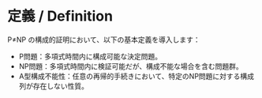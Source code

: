 # 定義 / Definition

P≠NP の構成的証明において、以下の基本定義を導入します：

- P問題：多項式時間内に構成可能な決定問題。
- NP問題：多項式時間内に検証可能だが、構成不能な場合を含む問題群。
- A型構成不能性：任意の再帰的手続きにおいて、特定のNP問題に対する構成列が存在しない性質。
